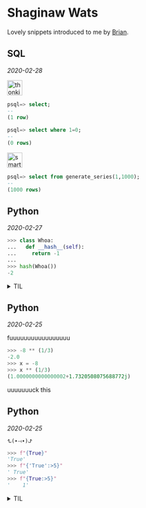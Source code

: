 # Shaginaw Wats

Lovely snippets introduced to me by [Brian](https://github.com/orez-).

## SQL

_2020-02-28_

<img src=https://user-images.githubusercontent.com/154988/75563908-29314b00-5a19-11ea-80bc-90b054c0e17a.png alt="thonkings" width=35>

```sql
psql=> select;
--
(1 row)
​
psql=> select where 1=0;
--
(0 rows)
```

<img src=https://user-images.githubusercontent.com/154988/75563929-377f6700-5a19-11ea-9e8c-3ab366ea7bf2.png alt="smart" width=35>

```sql
psql=> select from generate_series(1,1000);
--
(1000 rows)
```

## Python

_2020-02-27_

```py
>>> class Whoa:
...   def __hash__(self):
...     return -1
...
>>> hash(Whoa())
-2
```

<details>
  <summary>TIL</summary>

```py
>>> hash(-1) == hash(-2)
True
```

Some lovely branching logic:<br>
https://github.com/python/cpython/blob/master/Objects/typeobject.c#L6556

[Stack Overflow](https://stackoverflow.com/questions/10130454/why-do-1-and-2-both-hash-to-2-in-cpython)

</details>

## Python

_2020-02-25_

fuuuuuuuuuuuuuuuuu

```py
>>> -8 ** (1/3)
-2.0
>>> x = -8
>>> x ** (1/3)
(1.0000000000000002+1.7320508075688772j)
```

uuuuuuuck this

## Python

_2020-02-25_

`ᖍ(∙⟞∙)ᖌ`

```py
>>> f"{True}"
'True'
>>> f"{'True':>5}"
' True'
>>> f"{True:>5}"
'    1'
```

<details>
  <summary>TIL</summary>

`!s` and `!r` exist.

> `!s` and `!r` are particularly tricky, because classes can hook into those and set their own behavior... which can be Bad

```py
>>> class Foo(int):
...   def __repr__(self):
...     return 'hey'
...   def __str__(self):
...     return 'yo'
...
>>> f"{Foo():>5}"
'    0'
>>> f"{Foo()!s:>5}"
'   yo'
>>> f"{Foo()!r:>5}"
'  hey'
```

```py
>>> f"{datetime.datetime.now():>5}"
'>5'
>>> f"{datetime.datetime.now():Today is %B %d, %Y}"
'Today is February 25, 2020'
>>> f"{datetime.datetime.now()!s:>30}"
'    2020-02-25 13:31:05.721174'
```

<img src=https://user-images.githubusercontent.com/154988/75566375-8d560e00-5a1d-11ea-963c-618b012adae1.png alt="nothing to do here" width=35>

</details>
